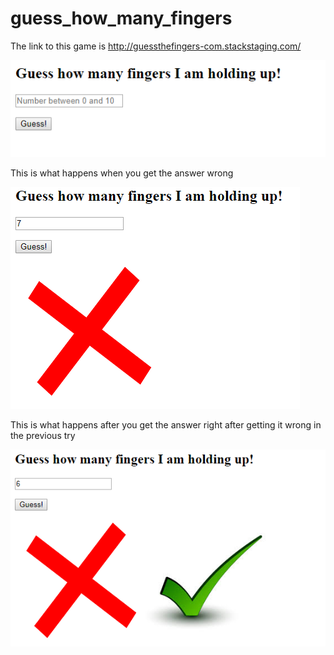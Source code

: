 # guess_how_many_fingers
The link to this game is http://guessthefingers-com.stackstaging.com/

![Screenshot](guess.PNG)

This is what happens when you get the answer wrong

![Screenshot](wrongans.PNG)

This is what happens after you get the answer right after getting it wrong in the previous try

![Screenshot](rightans.PNG)
